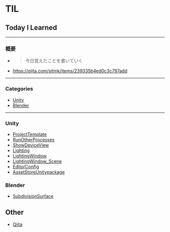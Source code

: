 # TIL

## Today I Learned

* * *

### 概要

-   > 今日覚えたことを書いていく
-   <https://qiita.com/sitmk/items/239335b4ed0c3c797add>

* * *

### Categories

-   [Unity](#unity)
-   [Blender](#blender)

* * *

### Unity

-   [ProjectTemplate](Unity/ProjectTemplate.md)
-   [RunOtherProcesses](Unity/RunOtherProcesses.md)
-   [ShowDeviceView](Unity/ShowDeviceView.md)
-   [Lighting](Unity/Lighting.md)
-   [LightingWindow](Unity/LightingWindow.md)
-   [LightingWindow_Scene](Unity/LightingWindow_Scene.md)
-   [EditorConfig](Unity/EditorConfig.md)
-   [AssetStoreUnitypackage](Unity/AssetStoreUnitypackage.md)

### Blender

-   [SubdivisionSurface](Blender/SubdivisionSurface.md)

## Other
-   [Qiita](https://qiita.com/kyourikey)
